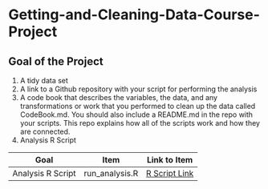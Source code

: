 # Getting-and-Cleaning-Data-Course-Project

## Goal of the Project
1. A tidy data set 
2. A link to a Github repository with your script for performing the analysis 
3. A code book that describes the variables, the data, and any transformations or work that you performed to clean up the data called CodeBook.md. You should also include a README.md in the repo with your scripts. This repo explains how all of the scripts work and how they are connected.
4. Analysis R Script

Goal | Item | Link to Item
--- | --- | ---
Analysis R Script |  run_analysis.R |  [R Script Link](https://github.com/Aryan-Parthasarthi/Getting-and-Cleaning-Data-Course-Project/blob/master/run_analysis.R)
